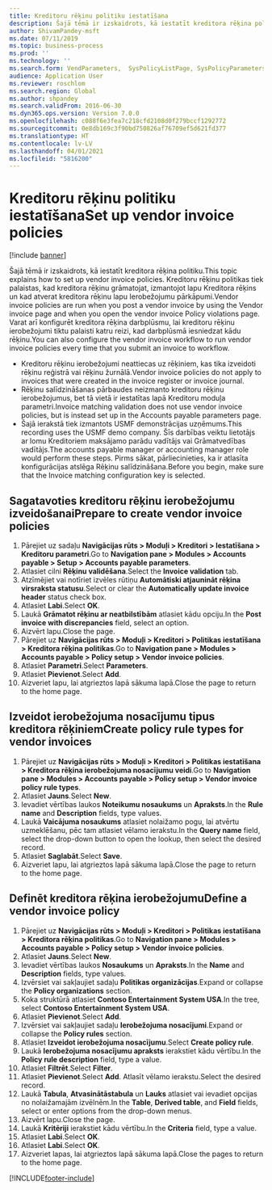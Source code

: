```yaml
---
title: Kreditoru rēķinu politiku iestatīšana
description: Šajā tēmā ir izskaidrots, kā iestatīt kreditora rēķina politiku.
author: ShivamPandey-msft
ms.date: 07/11/2019
ms.topic: business-process
ms.prod: ''
ms.technology: ''
ms.search.form: VendParameters,  SysPolicyListPage, SysPolicyParameters, SysPolicySourceDocumentRuleType, SysPolicy, SysPolicySourceDocumentRule, SysQueryForm, SysQueryTableLookUp, SysQueryPrefixLookUp, SysQueryFieldLookUp
audience: Application User
ms.reviewer: roschlom
ms.search.region: Global
ms.author: shpandey
ms.search.validFrom: 2016-06-30
ms.dyn365.ops.version: Version 7.0.0
ms.openlocfilehash: c088f6e3fea7c218cfd2108d0f279bccf1292772
ms.sourcegitcommit: 0e8db169c3f90bd750826af76709ef5d621fd377
ms.translationtype: HT
ms.contentlocale: lv-LV
ms.lasthandoff: 04/01/2021
ms.locfileid: "5816200"
---
```

# <a name="set-up-vendor-invoice-policies"></a><span data-ttu-id="e668c-103">Kreditoru rēķinu politiku iestatīšana</span><span class="sxs-lookup"><span data-stu-id="e668c-103">Set up vendor invoice policies</span></span>

[!include [banner](../../includes/banner.md)]

<span data-ttu-id="e668c-104">Šajā tēmā ir izskaidrots, kā iestatīt kreditora rēķina politiku.</span><span class="sxs-lookup"><span data-stu-id="e668c-104">This topic explains how to set up vendor invoice policies.</span></span> <span data-ttu-id="e668c-105">Kreditoru rēķinu politikas tiek palaistas, kad kreditora rēķinu grāmatojat, izmantojot lapu Kreditora rēķins un kad atverat kreditora rēķinu lapu Ierobežojumu pārkāpumi.</span><span class="sxs-lookup"><span data-stu-id="e668c-105">Vendor invoice policies are run when you post a vendor invoice by using the Vendor invoice page and when you open the vendor invoice Policy violations page.</span></span> <span data-ttu-id="e668c-106">Varat arī konfigurēt kreditora rēķina darbplūsmu, lai kreditoru rēķinu ierobežojumi tiktu palaisti katru reizi, kad darbplūsmā iesniedzat kādu rēķinu.</span><span class="sxs-lookup"><span data-stu-id="e668c-106">You can also configure the vendor invoice workflow to run vendor invoice policies every time that you submit an invoice to workflow.</span></span> 

- <span data-ttu-id="e668c-107">Kreditoru rēķinu ierobežojumi neattiecas uz rēķiniem, kas tika izveidoti rēķinu reģistrā vai rēķinu žurnālā.</span><span class="sxs-lookup"><span data-stu-id="e668c-107">Vendor invoice policies do not apply to invoices that were created in the invoice register or invoice journal.</span></span>  
- <span data-ttu-id="e668c-108">Rēķinu salīdzināšanas pārbaudes neizmanto kreditoru rēķinu ierobežojumus, bet tā vietā ir iestatītas lapā Kreditoru moduļa parametri.</span><span class="sxs-lookup"><span data-stu-id="e668c-108">Invoice matching validation does not use vendor invoice policies, but is instead set up in the Accounts payable parameters page.</span></span>  
- <span data-ttu-id="e668c-109">Šajā ierakstā tiek izmantots USMF demonstrācijas uzņēmums.</span><span class="sxs-lookup"><span data-stu-id="e668c-109">This recording uses the USMF demo company.</span></span> <span data-ttu-id="e668c-110">Šīs darbības veiktu lietotājs ar lomu Kreditoriem maksājamo parādu vadītājs vai Grāmatvedības vadītājs.</span><span class="sxs-lookup"><span data-stu-id="e668c-110">The accounts payable manager or accounting manager role would perform these steps.</span></span> <span data-ttu-id="e668c-111">Pirms sākat, pārliecinieties, ka ir atlasīta konfigurācijas atslēga Rēķinu salīdzināšana.</span><span class="sxs-lookup"><span data-stu-id="e668c-111">Before you begin, make sure that the Invoice matching configuration key is selected.</span></span>


## <a name="prepare-to-create-vendor-invoice-policies"></a><span data-ttu-id="e668c-112">Sagatavoties kreditoru rēķinu ierobežojumu izveidošanai</span><span class="sxs-lookup"><span data-stu-id="e668c-112">Prepare to create vendor invoice policies</span></span>
1. <span data-ttu-id="e668c-113">Pārejiet uz sadaļu **Navigācijas rūts > Moduļi > Kreditori > Iestatīšana > Kreditoru parametri**.</span><span class="sxs-lookup"><span data-stu-id="e668c-113">Go to **Navigation pane > Modules > Accounts payable > Setup > Accounts payable parameters**.</span></span>
2. <span data-ttu-id="e668c-114">Atlasiet cilni **Rēķinu validēšana**.</span><span class="sxs-lookup"><span data-stu-id="e668c-114">Select the **Invoice validation** tab.</span></span>
3. <span data-ttu-id="e668c-115">Atzīmējiet vai notīriet izvēles rūtiņu **Automātiski atjaunināt rēķina virsraksta statusu**.</span><span class="sxs-lookup"><span data-stu-id="e668c-115">Select or clear the **Automatically update invoice header** status check box.</span></span>
4. <span data-ttu-id="e668c-116">Atlasiet **Labi**.</span><span class="sxs-lookup"><span data-stu-id="e668c-116">Select **OK**.</span></span>
5. <span data-ttu-id="e668c-117">Laukā **Grāmatot rēķinu ar neatbilstībām** atlasiet kādu opciju.</span><span class="sxs-lookup"><span data-stu-id="e668c-117">In the **Post invoice with discrepancies** field, select an option.</span></span>
6. <span data-ttu-id="e668c-118">Aizvērt lapu.</span><span class="sxs-lookup"><span data-stu-id="e668c-118">Close the page.</span></span>
7. <span data-ttu-id="e668c-119">Pārejiet uz **Navigācijas rūts > Moduļi > Kreditori > Politikas iestatīšana > Kreditora rēķina politikas**.</span><span class="sxs-lookup"><span data-stu-id="e668c-119">Go to **Navigation pane > Modules > Accounts payable > Policy setup > Vendor invoice policies**.</span></span>
8. <span data-ttu-id="e668c-120">Atlasiet **Parametri**.</span><span class="sxs-lookup"><span data-stu-id="e668c-120">Select **Parameters**.</span></span>
9. <span data-ttu-id="e668c-121">Atlasiet **Pievienot**.</span><span class="sxs-lookup"><span data-stu-id="e668c-121">Select **Add**.</span></span>
10. <span data-ttu-id="e668c-122">Aizveriet lapu, lai atgrieztos lapā sākuma lapā.</span><span class="sxs-lookup"><span data-stu-id="e668c-122">Close the page to return to the home page.</span></span>

## <a name="create-policy-rule-types-for-vendor-invoices"></a><span data-ttu-id="e668c-123">Izveidot ierobežojuma nosacījumu tipus kreditora rēķiniem</span><span class="sxs-lookup"><span data-stu-id="e668c-123">Create policy rule types for vendor invoices</span></span>
1. <span data-ttu-id="e668c-124">Pārejiet uz **Navigācijas rūts > Moduļi > Kreditori > Politikas iestatīšana > Kreditora rēķina ierobežojuma nosacījumu veidi**.</span><span class="sxs-lookup"><span data-stu-id="e668c-124">Go to **Navigation pane > Modules > Accounts payable > Policy setup > Vendor invoice policy rule types**.</span></span>
2. <span data-ttu-id="e668c-125">Atlasiet **Jauns**.</span><span class="sxs-lookup"><span data-stu-id="e668c-125">Select **New**.</span></span>
3. <span data-ttu-id="e668c-126">Ievadiet vērtības laukos **Noteikumu nosaukums** un **Apraksts**.</span><span class="sxs-lookup"><span data-stu-id="e668c-126">In the **Rule name** and **Description** fields, type values.</span></span>
4. <span data-ttu-id="e668c-127">Laukā **Vaicājuma nosaukums** atlasiet nolaižamo pogu, lai atvērtu uzmeklēšanu, pēc tam atlasiet vēlamo ierakstu.</span><span class="sxs-lookup"><span data-stu-id="e668c-127">In the **Query name** field, select the drop-down button to open the lookup, then select the desired record.</span></span>
5. <span data-ttu-id="e668c-128">Atlasiet **Saglabāt**.</span><span class="sxs-lookup"><span data-stu-id="e668c-128">Select **Save**.</span></span>
6. <span data-ttu-id="e668c-129">Aizveriet lapu, lai atgrieztos lapā sākuma lapā.</span><span class="sxs-lookup"><span data-stu-id="e668c-129">Close the page to return to the home page.</span></span>

## <a name="define-a-vendor-invoice-policy"></a><span data-ttu-id="e668c-130">Definēt kreditora rēķina ierobežojumu</span><span class="sxs-lookup"><span data-stu-id="e668c-130">Define a vendor invoice policy</span></span>
1. <span data-ttu-id="e668c-131">Pārejiet uz **Navigācijas rūts > Moduļi > Kreditori > Politikas iestatīšana > Kreditora rēķina politikas**.</span><span class="sxs-lookup"><span data-stu-id="e668c-131">Go to **Navigation pane > Modules > Accounts payable > Policy setup > Vendor invoice policies**.</span></span>
2. <span data-ttu-id="e668c-132">Atlasiet **Jauns**.</span><span class="sxs-lookup"><span data-stu-id="e668c-132">Select **New**.</span></span>
3. <span data-ttu-id="e668c-133">Ievadiet vērtības laukos **Nosaukums** un **Apraksts**.</span><span class="sxs-lookup"><span data-stu-id="e668c-133">In the **Name** and **Description** fields, type values.</span></span>
4. <span data-ttu-id="e668c-134">Izvērsiet vai sakļaujiet sadaļu **Politikas organizācijas**.</span><span class="sxs-lookup"><span data-stu-id="e668c-134">Expand or collapse the **Policy organizations** section.</span></span>
5. <span data-ttu-id="e668c-135">Koka struktūrā atlasiet **Contoso Entertainment System USA**.</span><span class="sxs-lookup"><span data-stu-id="e668c-135">In the tree, select **Contoso Entertainment System USA**.</span></span>
6. <span data-ttu-id="e668c-136">Atlasiet **Pievienot**.</span><span class="sxs-lookup"><span data-stu-id="e668c-136">Select **Add**.</span></span>
7. <span data-ttu-id="e668c-137">Izvērsiet vai sakļaujiet sadaļu **Ierobežojuma nosacījumi**.</span><span class="sxs-lookup"><span data-stu-id="e668c-137">Expand or collapse the **Policy rules** section.</span></span>
8. <span data-ttu-id="e668c-138">Atlasiet **Izveidot ierobežojuma nosacījumu**.</span><span class="sxs-lookup"><span data-stu-id="e668c-138">Select **Create policy rule**.</span></span>
9. <span data-ttu-id="e668c-139">Laukā **Ierobežojuma nosacījumu apraksts** ierakstiet kādu vērtību.</span><span class="sxs-lookup"><span data-stu-id="e668c-139">In the **Policy rule description** field, type a value.</span></span>
10. <span data-ttu-id="e668c-140">Atlasiet **Filtrēt**.</span><span class="sxs-lookup"><span data-stu-id="e668c-140">Select **Filter**.</span></span>
11. <span data-ttu-id="e668c-141">Atlasiet **Pievienot**.</span><span class="sxs-lookup"><span data-stu-id="e668c-141">Select **Add**.</span></span> <span data-ttu-id="e668c-142">Atlasīt vēlamo ierakstu.</span><span class="sxs-lookup"><span data-stu-id="e668c-142">Select the desired record.</span></span>
12. <span data-ttu-id="e668c-143">Laukā **Tabula**, **Atvasinātāstabula** un **Lauks** atlasiet vai ievadiet opcijas no nolaižamajām izvēlnēm.</span><span class="sxs-lookup"><span data-stu-id="e668c-143">In the **Table**, **Derived table**, and **Field** fields, select or enter options from the drop-down menus.</span></span>
13. <span data-ttu-id="e668c-144">Aizvērt lapu.</span><span class="sxs-lookup"><span data-stu-id="e668c-144">Close the page.</span></span>
14. <span data-ttu-id="e668c-145">Laukā **Kritēriji** ierakstiet kādu vērtību.</span><span class="sxs-lookup"><span data-stu-id="e668c-145">In the **Criteria** field, type a value.</span></span>
15. <span data-ttu-id="e668c-146">Atlasiet **Labi**.</span><span class="sxs-lookup"><span data-stu-id="e668c-146">Select **OK**.</span></span>
16. <span data-ttu-id="e668c-147">Atlasiet **Labi**.</span><span class="sxs-lookup"><span data-stu-id="e668c-147">Select **OK**.</span></span>
17. <span data-ttu-id="e668c-148">Aizveriet lapas, lai atgrieztos lapā sākuma lapā.</span><span class="sxs-lookup"><span data-stu-id="e668c-148">Close the pages to return to the home page.</span></span>



[!INCLUDE[footer-include](../../../includes/footer-banner.md)]